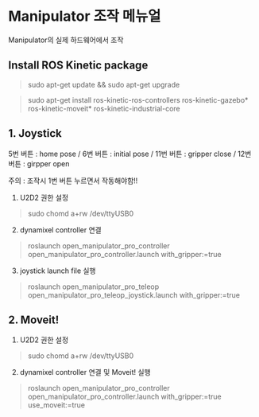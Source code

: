 # Manipulator 조작 메뉴얼
 Manipulator의 실제 하드웨어에서 조작

## Install ROS Kinetic package

> sudo apt-get update && sudo apt-get upgrade

> sudo apt-get install ros-kinetic-ros-controllers ros-kinetic-gazebo* ros-kinetic-moveit* ros-kinetic-industrial-core

## 1. Joystick

5번 버튼 : home pose /
6번 버튼 : initial pose /
11번 버튼 : gripper close /
12번 버튼 : girpper open

주의 : 조작시 1번 버튼 누르면서 작동해야함!!

1. U2D2 권한 설정
> sudo chomd a+rw /dev/ttyUSB0

2. dynamixel controller 연결
> roslaunch open_manipulator_pro_controller open_manipulator_pro_controller.launch with_gripper:=true

3. joystick launch file 실행
> roslaunch open_manipulator_pro_teleop open_manipulator_pro_teleop_joystick.launch with_gripper:=true

## 2. Moveit!

1. U2D2 권한 설정
> sudo chomd a+rw /dev/ttyUSB0

2. dynamixel controller 연결 및 Moveit! 실행
> roslaunch open_manipulator_pro_controller open_manipulator_pro_controller.launch with_gripper:=true use_moveit:=true

